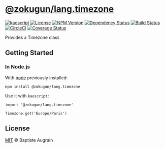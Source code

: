 [@zokugun/lang.timezone](https://github.com/ZokugunKS/lang.timezone)
==========================================================================

[![kaoscript](https://img.shields.io/badge/language-kaoscript-orange.svg)](https://github.com/kaoscript/kaoscript)
[![License](https://img.shields.io/badge/license-MIT-blue.svg)](./LICENSE)
[![NPM Version](https://img.shields.io/npm/v/@zokugun/lang.timezone.svg?colorB=green)](https://www.npmjs.com/package/@zokugun/lang.timezone)
[![Dependency Status](https://badges.depfu.com/badges/585af0a82ce1536617dc730122d9797f/overview.svg)](https://depfu.com/github/ZokugunKS/lang.timezone)
[![Build Status](https://travis-ci.org/ZokugunKS/lang.timezone.svg?branch=master)](https://travis-ci.org/ZokugunKS/lang.timezone)
[![CircleCI](https://circleci.com/gh/ZokugunKS/lang.timezone/tree/master.svg?style=shield)](https://circleci.com/gh/ZokugunKS/lang.timezone/tree/master)
[![Coverage Status](https://img.shields.io/coveralls/ZokugunKS/lang.timezone/master.svg)](https://coveralls.io/github/ZokugunKS/lang.timezone)

Provides a Timezone class

Getting Started
---------------

### In Node.js

With [node](http://nodejs.org) previously installed:

	npm install @zokugun/lang.timezone

Use it with `kaoscript`:

```kaoscript
import '@zokugun/lang.timezone'

Timezone.get('Europe/Paris')
```

License
-------

[MIT](http://www.opensource.org/licenses/mit-license.php) &copy; Baptiste Augrain